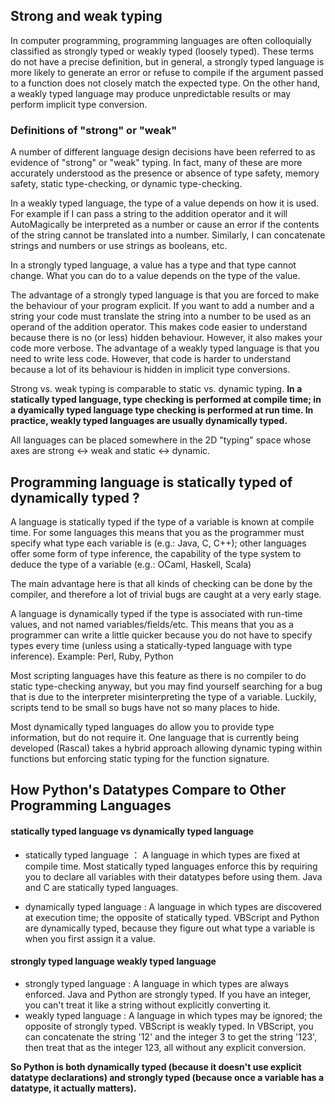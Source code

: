 ## Strong and weak typing
In computer programming, programming languages are often colloquially classified as strongly typed or weakly typed (loosely typed). These terms do not have a precise definition, but in general, a strongly typed language is more likely to generate an error or refuse to compile if the argument passed to a function does not closely match the expected type. On the other hand, a weakly typed language may produce unpredictable results or may perform implicit type conversion.

### Definitions of "strong" or "weak"
A number of different language design decisions have been referred to as evidence of "strong" or "weak" typing. In fact, many of these are more accurately understood as the presence or absence of type safety, memory safety, static type-checking, or dynamic type-checking.

In a weakly typed language, the type of a value depends on how it is used. For example if I can pass a string to the addition operator and it will AutoMagically be interpreted as a number or cause an error if the contents of the string cannot be translated into a number. Similarly, I can concatenate strings and numbers or use strings as booleans, etc.

In a strongly typed language, a value has a type and that type cannot change. What you can do to a value depends on the type of the value.

The advantage of a strongly typed language is that you are forced to make the behaviour of your program explicit. If you want to add a number and a string your code must translate the string into a number to be used as an operand of the addition operator. This makes code easier to understand because there is no (or less) hidden behaviour. However, it also makes your code more verbose.
The advantage of a weakly typed language is that you need to write less code. However, that code is harder to understand because a lot of its behaviour is hidden in implicit type conversions.

Strong vs. weak typing is comparable to static vs. dynamic typing. __In a statically typed language, type checking is performed at compile time; in a dyamically typed language type checking is performed at run time. In practice, weakly typed languages are usually dynamically typed.__

All languages can be placed somewhere in the 2D "typing" space whose axes are strong <-> weak and static <-> dynamic.

## Programming language is statically typed of dynamically typed ?
A language is statically typed if the type of a variable is known at compile time. For some languages this means that you as the programmer must specify what type each variable is (e.g.: Java, C, C++); other languages offer some form of type inference, the capability of the type system to deduce the type of a variable (e.g.: OCaml, Haskell, Scala)

The main advantage here is that all kinds of checking can be done by the compiler, and therefore a lot of trivial bugs are caught at a very early stage.

A language is dynamically typed if the type is associated with run-time values, and not named variables/fields/etc. This means that you as a programmer can write a little quicker because you do not have to specify types every time (unless using a statically-typed language with type inference). Example: Perl, Ruby, Python

Most scripting languages have this feature as there is no compiler to do static type-checking anyway, but you may find yourself searching for a bug that is due to the interpreter misinterpreting the type of a variable. Luckily, scripts tend to be small so bugs have not so many places to hide.

Most dynamically typed languages do allow you to provide type information, but do not require it. One language that is currently being developed (Rascal) takes a hybrid approach allowing dynamic typing within functions but enforcing static typing for the function signature.


## How Python's Datatypes Compare to Other Programming Languages

#### statically typed language vs dynamically typed language

* statically typed language ： A language in which types are fixed at compile time. Most statically typed languages enforce this by requiring you to declare all variables with their datatypes before using them. Java and C are statically typed languages.

* dynamically typed language : A language in which types are discovered at execution time; the opposite of statically typed. VBScript and Python are dynamically typed, because they figure out what type a variable is when you first assign it a value.

#### strongly typed language weakly typed language

* strongly typed language : A language in which types are always enforced. Java and Python are strongly typed. If you have an integer, you can't treat it like a string without explicitly converting it.
* weakly typed language : A language in which types may be ignored; the opposite of strongly typed. VBScript is weakly typed. In VBScript, you can concatenate the string '12' and the integer 3 to get the string '123', then treat that as the integer 123, all without any explicit conversion.


__So Python is both dynamically typed (because it doesn't use explicit datatype declarations) and strongly typed (because once a variable has a datatype, it actually matters).__
